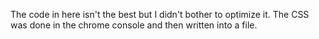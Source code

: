 The code in here isn't the best but I didn't bother to optimize it. The CSS was done in the chrome console and then written into a file.
